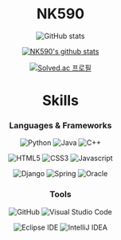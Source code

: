 <div align="center">

# NK590 
![GitHub stats](https://github-readme-stats.vercel.app/api?username=NK590&show_icons=true&theme=white)
  
[![NK590's github stats](https://github-readme-stats.vercel.app/api/top-langs/?username=NK590&show_icons=true&hide_border=true&title_color=004386&icon_color=004386&layout=compact)](https://github.com/NK590)

[![Solved.ac
프로필](http://mazassumnida.wtf/api/v2/generate_badge?boj=dslr)](https://solved.ac/dslr)


# Skills
### Languages & Frameworks
![Python](https://img.shields.io/badge/Python-3776AB.svg?&style=for-the-badge&logo=Python&logoColor=white)
![Java](https://img.shields.io/badge/Java-007396.svg?&style=for-the-badge&logo=Java&logoColor=white)
![C++](https://img.shields.io/badge/C++-00599C.svg?&style=for-the-badge&logo=C%2B%2B&logoColor=white)
  
![HTML5](https://img.shields.io/badge/HTML5-E34F26.svg?&style=for-the-badge&logo=HTML5&logoColor=white)
![CSS3](https://img.shields.io/badge/CSS3-1572B6.svg?&style=for-the-badge&logo=CSS3&logoColor=white)
![Javascript](https://img.shields.io/badge/Javascript-F7DF1E.svg?&style=for-the-badge&logo=Javascript&logoColor=white)

![Django](https://img.shields.io/badge/Django-092E20.svg?&style=for-the-badge&logo=Django&logoColor=white)
![Spring](https://img.shields.io/badge/Spring-6DB33F.svg?&style=for-the-badge&logo=Spring&logoColor=white)
![Oracle](https://img.shields.io/badge/Oracle-F80000.svg?&style=for-the-badge&logo=Oracle&logoColor=white)

### Tools

![GitHub](https://img.shields.io/badge/GitHub-181717.svg?&style=for-the-badge&logo=GitHub&logoColor=white)
![Visual Studio Code](https://img.shields.io/badge/Visual%20Studio%20Code-007ACC.svg?&style=for-the-badge&logo=Visual%20Studio%20Code&logoColor=white)

![Eclipse IDE](https://img.shields.io/badge/Eclipse%20IDE-2C2255.svg?&style=for-the-badge&logo=Eclipse%20IDE&logoColor=white)
![IntelliJ IDEA](https://img.shields.io/badge/IntelliJ%20IDEA-000000.svg?&style=for-the-badge&logo=IntelliJ%20IDEA&logoColor=white)

</div>
